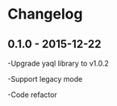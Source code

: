# Changelog

## 0.1.0 - 2015-12-22

-Upgrade yaql library to v1.0.2

-Support legacy mode

-Code refactor